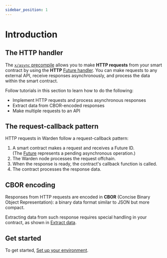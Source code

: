 ```yaml
---
sidebar_position: 1
---
```


# Introduction

## The HTTP handler

The [`x/async` precompile](../../precompiles/x-async) allows you to make **HTTP requests** from your smart contract by using the **HTTP** [Future handler](/learn/warden-protocol-modules/x-async#handler). You can make requests to any external API, receive responses asynchronously, and process the data within the smart contract.

Follow tutorials in this section to learn how to do the following:

- Implement HTTP requests and process asynchronous responses
- Extract data from CBOR-encoded responses
- Make multiple requests to an API

## The request-callback pattern

HTTP requests in Warden follow a request-callback pattern:

1. A smart contract makes a request and receives a Future ID.  
   (The [Future](/learn/warden-protocol-modules/x-async#future) represents a pending asynchronous operation.)
2. The Warden node processes the request offchain.
3. When the response is ready, the contract's callback function is called.
4. The contract processes the response data.

## CBOR encoding

Responses from HTTP requests are encoded in **CBOR** (Concise Binary Object Representation): a binary data format similar to JSON but more compact.

Extracting data from such response requires special handling in your contract, as shown in [Extract data](extract-data).

## Get started

To get started, [Set up your environment](set-up-the-environment).
